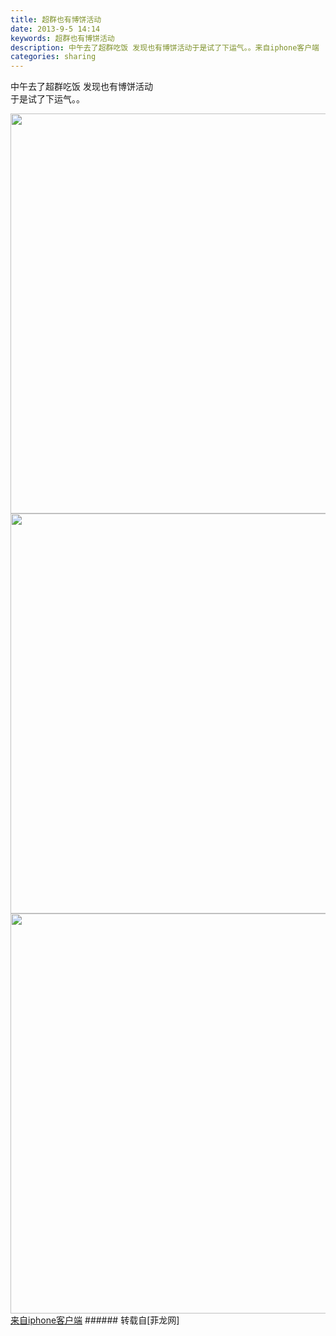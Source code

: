 ```yaml
---
title: 超群也有博饼活动
date: 2013-9-5 14:14
keywords: 超群也有博饼活动
description: 中午去了超群吃饭 发现也有博饼活动于是试了下运气。。来自iphone客户端
categories: sharing
---
```

<td class="t_f" id="postmessage_43768">

中午去了超群吃饭 发现也有博饼活动<br/>
于是试了下运气。。

<img aid="18094" class="zoom" data-cf-modified-e98be22eb3640b81b984f12d-="" file="data/attachment/forum/201309/05/20130905141448_83741.jpg" id="aimg_18094" inpost="1" onclick="" onmouseover="" src="http://www.flw.ph/data/attachment/forum/201309/05/20130905141448_83741.jpg" width="640" zoomfile="data/attachment/forum/201309/05/20130905141448_83741.jpg"/>



<img aid="18095" class="zoom" data-cf-modified-e98be22eb3640b81b984f12d-="" file="data/attachment/forum/201309/05/20130905141450_48004.jpg" id="aimg_18095" inpost="1" onclick="" onmouseover="" src="http://www.flw.ph/data/attachment/forum/201309/05/20130905141450_48004.jpg" width="640" zoomfile="data/attachment/forum/201309/05/20130905141450_48004.jpg"/>



<img aid="18096" class="zoom" data-cf-modified-e98be22eb3640b81b984f12d-="" file="data/attachment/forum/201309/05/20130905141452_46136.jpg" id="aimg_18096" inpost="1" onclick="" onmouseover="" src="http://www.flw.ph/data/attachment/forum/201309/05/20130905141452_46136.jpg" width="640" zoomfile="data/attachment/forum/201309/05/20130905141452_46136.jpg"/>


<br/>
<a href="http://www.flw.ph//mobcent/download/down.php" target="_blank">来自iphone客户端</a></td>
###### 转载自[菲龙网]